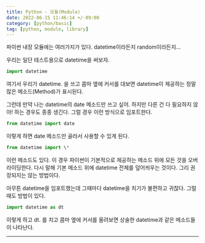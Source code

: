 ```yaml
---
title: Python - 모듈(Module)
date: 2022-06-15 11:46:14 +/-09:00
category: [python/basic]
tag: [python, module, library]
---
```


파이썬 내장 모듈에는 여러가지가 있다. datetime이라든지 random이라든지...

우리는 일단 테스트용으로 datetime을 써보자.

```python
import datetime
```

여기서 우리가 datetime. 을 쓰고 콤마 옆에 커서를 대보면 datetime이 제공하는 정말 많은 메소드(Method)가 표시된다.



그런데 만약 나는 datetime의 date 메소드만 쓰고 싶어. 하지만 다른 건 다 필요하지 않아! 하는 경우도 종종 생긴다. 그럴 경우 이런 방식으로 임포트한다.
```python
from datetime import date
```

이렇게 하면 date 메소드만 골라서 사용할 수 있게 된다.

```python
from datetime import \*
```
이런 메소드도 있다. 이 경우 파이썬이 기본적으로 제공하는 메소드 위에 모든 것을 오버라이딩한다. 다시 말해 기본 메소드 위에 datetime 전체를 덮어씌우는 것이다. 그리 권장되지는 않는 방법이다.

아무튼 datetime을 임포트했는데 그때마다 datetime을 치기가 불편하고 귀찮다. 그럴 때도 방법이 있다.

```python
import datetime as dt
```
이렇게 하고 dt. 를 치고 콤마 옆에 커서를 올려보면 상술한 datetime과 같은 메소드들이 나타난다.

---
